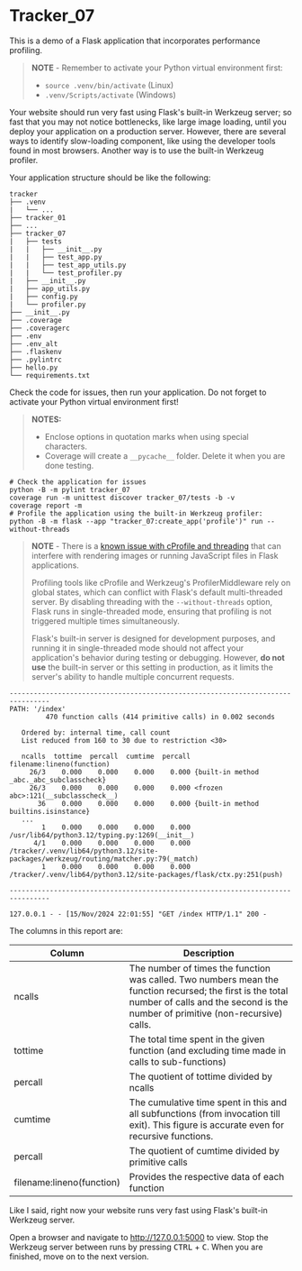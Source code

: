 # Tracker_07

This is a demo of a Flask application that incorporates performance profiling.

> **NOTE** - Remember to activate your Python virtual environment first:
>
> - `source .venv/bin/activate` (Linux)
> - `.venv/Scripts/activate` (Windows)

Your website should run very fast using Flask's built-in Werkzeug server; so fast that you may not notice bottlenecks, like large image loading, until you deploy your application on a production server. However, there are several ways to identify slow-loading component, like using the developer tools found in most browsers. Another way is to use the built-in Werkzeug profiler.

Your application structure should be like the following:

```text
tracker
├── .venv
|   └── ...
├── tracker_01
├── ...
├── tracker_07
|   ├── tests
|   |   ├── __init__.py
|   |   ├── test_app.py
|   |   ├── test_app_utils.py
|   |   └── test_profiler.py
|   ├── __init__.py
|   ├── app_utils.py
|   ├── config.py
|   └── profiler.py
├── __init__.py
├── .coverage
├── .coveragerc
├── .env
├── .env_alt
├── .flaskenv
├── .pylintrc
├── hello.py
└── requirements.txt
```

Check the code for issues, then run your application. Do not forget to activate your Python virtual environment first!

> **NOTES:**
>
> - Enclose options in quotation marks when using special characters.
> - Coverage will create a `__pycache__` folder. Delete it when you are done testing.

```shell
# Check the application for issues
python -B -m pylint tracker_07
coverage run -m unittest discover tracker_07/tests -b -v
coverage report -m
# Profile the application using the built-in Werkzeug profiler:
python -B -m flask --app "tracker_07:create_app('profile')" run --without-threads
```

> **NOTE** - There is a [known issue with cProfile and threading](https://github.com/pallets/werkzeug/issues/2909 "ProfilerMiddleware raises ValueError: Another profiling tool is already active") that can interfere with rendering images or running JavaScript files in Flask applications.
>
> Profiling tools like cProfile and Werkzeug's ProfilerMiddleware rely on global states, which can conflict with Flask's default multi-threaded server. By disabling threading with the `--without-threads` option, Flask runs in single-threaded mode, ensuring that profiling is not triggered multiple times simultaneously.
>
> Flask's built-in server is designed for development purposes, and running it in single-threaded mode should not affect your application's behavior during testing or debugging. However, **do not use** the built-in server or this setting in production, as it limits the server's ability to handle multiple concurrent requests.

```text
--------------------------------------------------------------------------------
PATH: '/index'
         470 function calls (414 primitive calls) in 0.002 seconds

   Ordered by: internal time, call count
   List reduced from 160 to 30 due to restriction <30>

   ncalls  tottime  percall  cumtime  percall filename:lineno(function)
     26/3    0.000    0.000    0.000    0.000 {built-in method _abc._abc_subclasscheck}
     26/3    0.000    0.000    0.000    0.000 <frozen abc>:121(__subclasscheck__)
       36    0.000    0.000    0.000    0.000 {built-in method builtins.isinstance}
   ...
        1    0.000    0.000    0.000    0.000 /usr/lib64/python3.12/typing.py:1269(__init__)
      4/1    0.000    0.000    0.000    0.000 /tracker/.venv/lib64/python3.12/site-packages/werkzeug/routing/matcher.py:79(_match)
        1    0.000    0.000    0.000    0.000 /tracker/.venv/lib64/python3.12/site-packages/flask/ctx.py:251(push)

--------------------------------------------------------------------------------

127.0.0.1 - - [15/Nov/2024 22:01:55] "GET /index HTTP/1.1" 200 -
```

The columns in this report are:

| Column                    | Description                                                                                                                                                                                  |
|---------------------------|----------------------------------------------------------------------------------------------------------------------------------------------------------------------------------------------|
| ncalls                    | The number of times the function was called. Two numbers mean the function recursed; the first is the total number of calls and the second is the number of primitive (non-recursive) calls. |
| tottime                   | The total time spent in the given function (and excluding time made in calls to sub-functions)                                                                                               |
| percall                   | The quotient of tottime divided by ncalls                                                                                                                                                    |
| cumtime                   | The cumulative time spent in this and all subfunctions (from invocation till exit). This figure is accurate even for recursive functions.                                                    |
| percall                   | The quotient of cumtime divided by primitive calls                                                                                                                                           |
| filename:lineno(function) | Provides the respective data of each function                                                                                                                                                |

Like I said, right now your website runs very fast using Flask's built-in Werkzeug server.

Open a browser and navigate to <http://127.0.0.1:5000> to view. Stop the Werkzeug server between runs by pressing <kbd>CTRL</kbd> +  <kbd>C</kbd>. When you are finished, move on to the next version.
